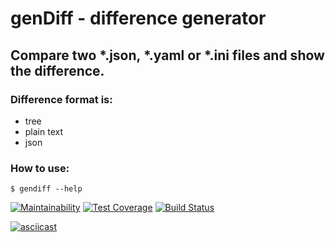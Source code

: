 ##
# genDiff - difference generator
##

## Compare two *.json, *.yaml or *.ini files and show the difference.

### Difference format is:
* tree
* plain text
* json

### How to use:
```
$ gendiff --help
```

[![Maintainability](https://api.codeclimate.com/v1/badges/ed00a62b656c97f8d473/maintainability)](https://codeclimate.com/github/mbalyura/frontend-project-lvl2/maintainability) [![Test Coverage](https://api.codeclimate.com/v1/badges/ed00a62b656c97f8d473/test_coverage)](https://codeclimate.com/github/mbalyura/frontend-project-lvl2/test_coverage) [![Build Status](https://travis-ci.org/mbalyura/frontend-project-lvl2.svg?branch=master)](https://travis-ci.org/mbalyura/frontend-project-lvl2)

[![asciicast](https://asciinema.org/a/KgHxlAS07O87AcXWtDNOVjLTT.svg)](https://asciinema.org/a/KgHxlAS07O87AcXWtDNOVjLTT)